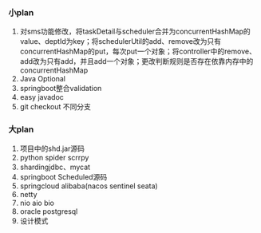 ### 小plan
1. 对sms功能修改，将taskDetail与scheduler合并为concurrentHashMap的value、deptId为key；将schedulerUtil的add、remove改为只有concurrentHashMap的put，每次put一个对象；将controller中的remove、add改为只有add，并且add一个对象；更改判断规则是否存在依靠内存中的concurrentHashMap
2. Java Optional
3. springboot整合validation
4. easy javadoc
5. git checkout 不同分支

### 大plan
1. 项目中的shd.jar源码
2. python spider scrrpy
3. shardingjdbc、mycat
4. springboot Scheduled源码
5. springcloud alibaba(nacos sentinel seata)
6. netty
7. nio aio bio
8. oracle postgresql
9. 设计模式